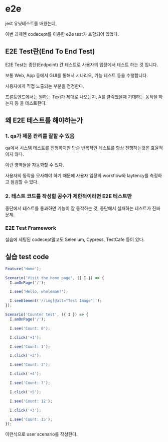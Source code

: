 # e2e

jest 유닛테스트를 배웠는데,

이번 과제엔 codecept를 이용한 e2e test가 포함되어 있었다.

## E2E Test란(End To End Test)

E2E Test는 종단(Endpoint) 간 테스트로 사용자의 입장에서 테스트 하는 것 입니다.

보통 Web, App 등에서 GUI를 통해서 시나리오, 기능 테스트 등을 수행합니다.

사용자에게 직접 노출되는 부분을 점검한다.

프론트엔드에서는 원하는 Text가 제대로 나오는지, A를 클릭했을때 기대하는 동작을 하는지 등 을 테스트한다.

## 왜 E2E 테스트를 해야하는가

### 1. qa가 제품 관리를 잘할 수 있음

qa에서 시스템 테스트를 진행하지만 단순 반복적인 테스트를 항상 진행하는것은 효율적이지 않다.

이런 영역들을 자동화할 수 있다.

사용자의 동작을 모사해야 하기 때문에 사용자 입장의 workflow와 laytency를 측정하고 점검할 수 있다.

### 2. 테스트 코드를 작성할 공수가 제한적이라면 E2E 테스트만

종단에서 테스트를 통과하면 기능이 잘 동작하는 것, 종단에서 실패하는 테스트가 진짜 문제.

### E2E Test Framework

실습에 세팅된 codecept말고도 Selenium, Cypress, TestCafe 등이 있다.

## 실습 test code

```js
Feature('Home');

Scenario('Visit the home page', ({ I }) => {
  I.amOnPage('/');

  I.see('Hello, wholeman!');

  I.seeElement('//img[@alt="Test Image"]');
});

Scenario('Counter test', ({ I }) => {
  I.amOnPage('/');

  I.see('Count: 0');

  I.click('+1');

  I.see('Count: 1');

  I.click('+2');

  I.see('Count: 3');

  I.click('+4');

  I.see('Count: 7');

  I.click('+5');

  I.see('Count: 12');

  I.click('+3');

  I.see('Count: 15');
});

```

이런식으로 user scenario를 작성한다.
